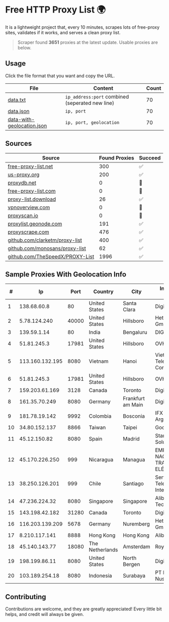 
# Free HTTP Proxy List 🌍

It is a lightweight project that, every 10 minutes, scrapes lots of free-proxy sites, validates if it works, and serves a clean proxy list.


> Scraper found **3651** proxies at the latest update. Usable proxies are below.

## Usage

Click the file format that you want and copy the URL.


|File|Content|Count|
|----|-------|-----|
|[data.txt](https://raw.githubusercontent.com/themiralay/Proxy-List-World/master/data.txt)|`ip_address:port` combined (seperated new line)|70|
|[data.json](https://raw.githubusercontent.com/themiralay/Proxy-List-World/master/data.json)|`ip, port`|70|
|[data-with-geolocation.json](https://raw.githubusercontent.com/themiralay/Proxy-List-World/master/data-with-geolocation.json)|`ip, port, geolocation`|70|

## Sources

|Source|Found Proxies|Succeed|
|------|-------------|-------|
|[free-proxy-list.net](https://free-proxy-list.net)|300|✅|
|[us-proxy.org](https://www.us-proxy.org)|200|✅|
|[proxydb.net](http://proxydb.net)|0|🚫|
|[free-proxy-list.com](https://free-proxy-list.com/?page=&port=&type%5B%5D=http&type%5B%5D=https&up_time=0&search=Search)|0|🚫|
|[proxy-list.download](https://www.proxy-list.download/HTTP)|26|✅|
|[vpnoverview.com](https://vpnoverview.com/privacy/anonymous-browsing/free-proxy-servers)|0|🚫|
|[proxyscan.io](https://www.proxyscan.io)|0|🚫|
|[proxylist.geonode.com](https://proxylist.geonode.com/api/proxy-list?limit=300&page=1&sort_by=lastChecked&sort_type=desc&protocols=http,https)|191|✅|
|[proxyscrape.com](https://api.proxyscrape.com/v2/?request=displayproxies&protocol=http&timeout=10000&country=all&ssl=all&anonymity=all)|476|✅|
|[github.com/clarketm/proxy-list](https://raw.githubusercontent.com/clarketm/proxy-list/master/proxy-list-raw.txt)|400|✅|
|[github.com/monosans/proxy-list](https://raw.githubusercontent.com/monosans/proxy-list/main/proxies/http.txt)|62|✅|
|[github.com/TheSpeedX/PROXY-List](https://raw.githubusercontent.com/TheSpeedX/PROXY-List/master/http.txt)|1996|✅|


## Sample Proxies With Geolocation Info

|#|Ip|Port|Country|City|Internet Service Provider|
|-|--|----|-------|----|-------------------------|
|1|138.68.60.8|80|United States|Santa Clara|DigitalOcean, LLC|
|2|5.78.124.240|40000|United States|Hillsboro|Hetzner Online GmbH|
|3|139.59.1.14|80|India|Bengaluru|DIGITALOCEAN|
|4|51.81.245.3|17981|United States|Hillsboro|OVH SAS|
|5|113.160.132.195|8080|Vietnam|Hanoi|VietNam Post and Telecom Corporation|
|6|51.81.245.3|17981|United States|Hillsboro|OVH SAS|
|7|159.203.61.169|3128|Canada|Toronto|DigitalOcean, LLC|
|8|161.35.70.249|8080|Germany|Frankfurt am Main|DigitalOcean, LLC|
|9|181.78.19.142|9992|Colombia|Bosconia|IFX Networks Argentina S.R.L|
|10|34.80.152.137|8866|Taiwan|Taipei|Google LLC|
|11|45.12.150.82|8080|Spain|Madrid|Stark Industries Solutions LTD|
|12|45.170.226.250|999|Nicaragua|Managua|EMPRESA NACIONAL DE TRANSMISIÓN ELÉCTRICA|
|13|38.250.126.201|999|Chile|Santiago|Servicios De Telecomunicaciones Intercable Ltda.|
|14|47.236.224.32|8080|Singapore|Singapore|Alibaba (US) Technology Co., Ltd.|
|15|143.198.42.182|31280|Canada|Toronto|DigitalOcean, LLC|
|16|116.203.139.209|5678|Germany|Nuremberg|Hetzner Online GmbH|
|17|8.210.117.141|8888|Hong Kong|Hong Kong|Alibaba.com LLC|
|18|45.140.143.77|18080|The Netherlands|Amsterdam|RoyaleHosting BV|
|19|198.199.86.11|8080|United States|North Bergen|DigitalOcean, LLC|
|20|103.189.254.18|8080|Indonesia|Surabaya|PT Lintas Daya Nusantara|



## Contributing

Contributions are welcome, and they are greatly appreciated! Every
little bit helps, and credit will always be given.

